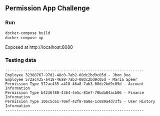 ## Permission App Challenge

### Run 
```bash
docker-compose build
docker-compose up
```
Exposed at http://localhost:8080

### Testing data

```
--------------------------------------------------------------
Employee 32388767-97d2-48c0-7ab2-08dc2bd9c05d - Jhon Doe
Employee 572ac435-a418-46a8-7ab3-08dc2bd9c05d - Maria Speer
Permission Type 572ac435-a418-46a8-7ab3-08dc2bd9c05d - Account Information
Permission Type b4236f80-4364-4e5c-81e7-70bda04acb06 - Finance Information
Permission Type 106c5c61-70ef-42f8-8a8e-1c689a4d73f5 - User History Information
--------------------------------------------------------------
```